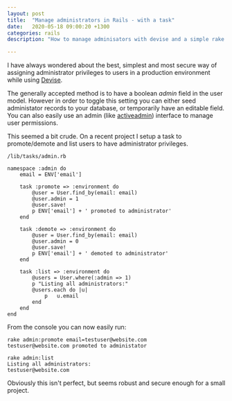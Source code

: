```yaml
---
layout: post
title:  "Manage administrators in Rails - with a task"
date:   2020-05-18 09:00:20 +1300
categories: rails
description: "How to manage adminisators with devise and a simple rake task, accessible from the console. Promote/demote and list current admins."

---
```


I have always wondered about the best, simplest and most secure way of assigning administrator privileges to users in a production environment while using [Devise](https://github.com/heartcombo/devise).

The generally accepted method is to have a boolean *admin* field in the user model. However in order to toggle this setting you can either seed administator records to your database, or temporarily have an editable field. You can also easily use an admin (like [activeadmin](https://github.com/activeadmin/activeadmin)) interface to manage user permissions. 

This seemed a bit crude. On a recent project I setup a task to promote/demote and list users to have administrator privileges.

~~~~
/lib/tasks/admin.rb

namespace :admin do
    email = ENV['email']
    
    task :promote => :environment do
        @user = User.find_by(email: email)
        @user.admin = 1
        @user.save!
        p ENV['email'] + ' promoted to administrator'
    end

    task :demote => :environment do
        @user = User.find_by(email: email)
        @user.admin = 0
        @user.save!
        p ENV['email'] + ' demoted to administrator'
    end

    task :list => :environment do
        @users = User.where(:admin => 1)
        p "Listing all administrators:"
        @users.each do |u|
            p   u.email
        end
    end
end
~~~~

From the console you can now easily run:

~~~~
rake admin:promote email=testuser@website.com
testuser@website.com promoted to administator

rake admin:list
Listing all administrators:
testuser@website.com
~~~~

Obviously this isn't perfect, but seems robust and secure enough for a small project.